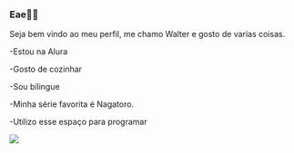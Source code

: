 ### Eae👨‍🍳

 Seja bem vindo ao meu perfil, me chamo Walter e gosto de varias coisas.

-Estou na Alura

-Gosto de cozinhar

-Sou bílingue

-Minha série favorita é Nagatoro.

-Utilizo esse espaço para programar


![](https://media.tenor.com/4TT38rFtbIIAAAAC/nagatoro.gif)


